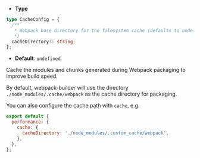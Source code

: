 - **Type**

```ts
type CacheConfig = {
  /**
   * Webpack base directory for the filesystem cache (defaults to node_modules/.cache/webpack).
   */
  cacheDirectory?: string;
};
```

- **Default**: `undefined`

Cache the modules and chunks generated during Webpack packaging to improve build speed.

By default, webpack-builder will use the directory `./node_modules/.cache/webpack` as the cache directory for packaging.

You can also configure the cache path with `cache`, e.g.

```js
export default {
  performance: {
    cache: {
      cacheDirectory: './node_modules/.custom_cache/webpack',
    },
  },
};
```

